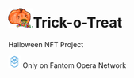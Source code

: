 # <img src="https://github.com/stinkyfi/Trick-o-Treat/blob/main/Images/pukin_transparent.png" width="50">Trick-o-Treat

Halloween NFT Project





<img src="https://github.com/stinkyfi/Trick-o-Treat/blob/main/Images/Sprite-0001.png" width="25"> Only on Fantom Opera Network
